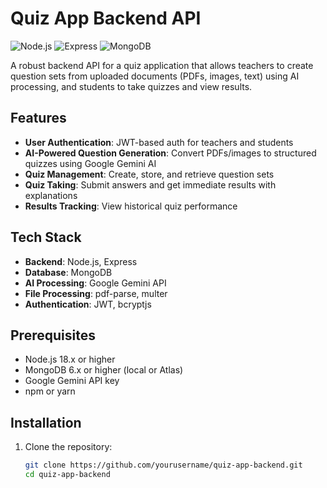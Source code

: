 # Quiz App Backend API

![Node.js](https://img.shields.io/badge/Node.js-18.x-green)
![Express](https://img.shields.io/badge/Express-4.x-lightgrey)
![MongoDB](https://img.shields.io/badge/MongoDB-6.x-green)

A robust backend API for a quiz application that allows teachers to create question sets from uploaded documents (PDFs, images, text) using AI processing, and students to take quizzes and view results.

## Features

- **User Authentication**: JWT-based auth for teachers and students
- **AI-Powered Question Generation**: Convert PDFs/images to structured quizzes using Google Gemini AI
- **Quiz Management**: Create, store, and retrieve question sets
- **Quiz Taking**: Submit answers and get immediate results with explanations
- **Results Tracking**: View historical quiz performance

## Tech Stack

- **Backend**: Node.js, Express
- **Database**: MongoDB
- **AI Processing**: Google Gemini API
- **File Processing**: pdf-parse, multer
- **Authentication**: JWT, bcryptjs

## Prerequisites

- Node.js 18.x or higher
- MongoDB 6.x or higher (local or Atlas)
- Google Gemini API key
- npm or yarn

## Installation

1. Clone the repository:
   ```bash
   git clone https://github.com/yourusername/quiz-app-backend.git
   cd quiz-app-backend


